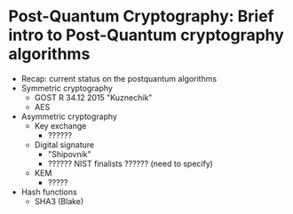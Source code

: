 # Post-Quantum Cryptography: Brief intro to Post-Quantum cryptography algorithms

- Recap: current status on the postquantum algorithms
- Symmetric cryptography
    - GOST R 34.12 2015 "Kuznechik"
    - AES
- Asymmetric cryptography
    - Key exchange
        - ??????
    - Digital signature
        - "Shipovnik"
        - ?????? NIST finalists ?????? (need to specify)
    - KEM
        - ?????
- Hash functions
    - SHA3 (Blake)